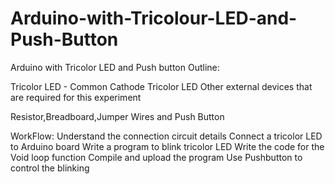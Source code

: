# Arduino-with-Tricolour-LED-and-Push-Button
Arduino with Tricolor LED and Push button Outline:

Tricolor LED - Common Cathode Tricolor LED
Other external devices that are required for this experiment

Resistor,Breadboard,Jumper Wires and Push Button

WorkFlow:
Understand the connection circuit details
Connect a tricolor LED to Arduino board
Write a program to blink tricolor LED
           Write the code for the Void loop function
Compile and upload the program
Use Pushbutton to control the blinking
